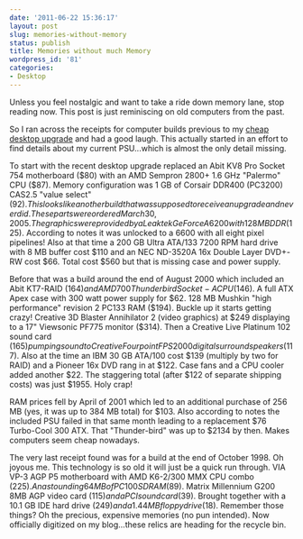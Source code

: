 ```yaml
---
date: '2011-06-22 15:36:17'
layout: post
slug: memories-without-memory
status: publish
title: Memories without much Memory
wordpress_id: '81'
categories:
- Desktop
---
```


Unless you feel nostalgic and want to take a ride down memory lane, stop reading now. This post is just reminiscing on old computers from the past.

So I ran across the receipts for computer builds previous to my [cheap desktop upgrade](http://knurdtech.com/cheap-desktop-upgrade) and had a good laugh.  This actually started in an effort to find details about my current PSU...which is almost the only detail missing.

To start with the recent desktop upgrade replaced an Abit KV8 Pro Socket 754 motherboard ($80) with an AMD Sempron 2800+ 1.6 GHz "Palermo" CPU ($87).  Memory configuration was 1 GB of Corsair DDR400 (PC3200) CAS2.5 "value select" ($92).  This looks like another build that was supposed to receive an upgrade and never did.  These parts were ordered March 30, 2005.  The graphics were provided by a Leaktek GeForce A6200 with 128 MB DDR ($125).  According to notes it was unlocked to a 6600 with all eight pixel pipelines!  Also at that time a 200 GB Ultra ATA/133 7200 RPM hard drive with 8 MB buffer cost $110 and an NEC ND-3520A 16x Double Layer DVD+-RW cost $66.  Total cost $560 but that is missing case and power supply.

Before that was a build around the end of August 2000 which included an Abit KT7-RAID ($164) and AMD 700 Thunderbird Socket-A CPU ($146).  A full ATX Apex case with 300 watt power supply for $62.  128 MB Mushkin "high performance" revision 2 PC133 RAM ($194).  Buckle up it starts getting crazy!  Creative 3D Blaster Annihilator 2 (video graphics) at $249 displaying to a 17" Viewsonic PF775 monitor ($314).  Then a Creative Live Platinum 102 sound card ($165) pumping sound to Creative Fourpoint FPS2000 digital surround speakers ($117).  Also at the time an IBM 30 GB ATA/100 cost $139 (multiply by two for RAID) and a Pioneer 16x DVD rang in at $122.  Case fans and a CPU cooler added another $22.  The staggering total (after $122 of separate shipping costs) was just $1955.  Holy crap!

RAM prices fell by April of 2001 which led to an additional purchase of 256 MB (yes, it was up to 384 MB total) for $103.  Also according to notes the included PSU failed in that same month leading to a replacement $76 Turbo-Cool 300 ATX.  That "Thunder-bird" was up to $2134 by then.  Makes computers seem cheap nowadays.

The very last receipt found was for a build at the end of October 1998.  Oh joyous me.  This technology is so old it will just be a quick run through.  VIA VP-3 AGP P5 motherboard with AMD K6-2/300 MMX CPU combo ($225).  An astounding 64 MB of PC100 SDRAM ($89).  Matrix Millennium G200 8MB AGP video card ($115) and a PCI sound card ($39).  Brought together with a 10.1 GB IDE hard drive ($249) and a 1.44 MB floppy drive ($18).  Remember those things?  Oh the precious, expensive memories (no pun intended).  Now officially digitized on my blog...these relics are heading for the recycle bin.
